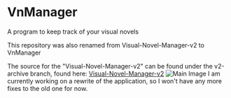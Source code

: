 # VnManager
A program to keep track of your visual novels

This repository was also renamed from Visual-Novel-Manager-v2 to VnManager

The source for the "Visual-Novel-Manager-v2" can be found under the v2-archive branch, found here:
[Visual-Novel-Manager-v2](https://github.com/micah686/VnManager/tree/v2-archive)
![Main Image](https://raw.githubusercontent.com/micah686/VnManager/gh-pages-v2/images/main01.png)
I am currently working on a rewrite of the application, so I won't have any more fixes to the old one for now.
